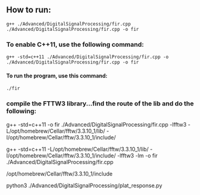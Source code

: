 ## How to run:
    g++ ./Advanced/DigitalSignalProcessing/fir.cpp ./Advanced/DigitalSignalProcessing/fir.cpp -o fir 
### To enable C++11, use the following command:
    g++ -std=c++11 ./Advanced/DigitalSignalProcessing/fir.cpp -o ./Advanced/DigitalSignalProcessing/fir.cpp -o fir 
#### To run the program, use this command:
    ./fir

### compile the FTTW3 library...find the route of the lib and do the following:
g++ -std=c++11 -o fir ./Advanced/DigitalSignalProcessing/fir.cpp -lfftw3 -L/opt/homebrew/Cellar/fftw/3.3.10_1/lib/ -I/opt/homebrew/Cellar/fftw/3.3.10_1/include/

g++ -std=c++11 -L/opt/homebrew/Cellar/fftw/3.3.10_1/lib/ -I/opt/homebrew/Cellar/fftw/3.3.10_1/include/ -lfftw3 -lm -o fir ./Advanced/DigitalSignalProcessing/fir.cpp

/opt/homebrew/Cellar/fftw/3.3.10_1/include


python3 ./Advanced/DigitalSignalProcessing/plat_response.py